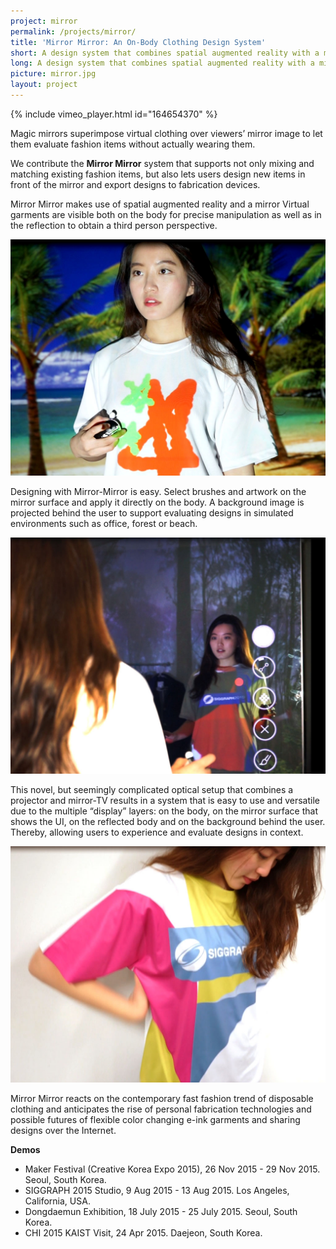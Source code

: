 ```yaml
---
project: mirror
permalink: /projects/mirror/
title: 'Mirror Mirror: An On-Body Clothing Design System'
short: A design system that combines spatial augmented reality with a mirror display.
long: A design system that combines spatial augmented reality with a mirror display.
picture: mirror.jpg
layout: project
---
```

{% include vimeo_player.html id="164654370" %}

Magic mirrors superimpose virtual clothing over viewers’ mirror image to let them evaluate fashion items without actually wearing them.

We contribute the **Mirror Mirror** system that supports not only mixing and matching existing fashion items, but also lets users design new items in front of the mirror and export designs to fabrication devices.

Mirror Mirror makes use of spatial augmented reality and a mirror Virtual garments are visible both on the body for precise manipulation as well as in the reflection to obtain a third person perspective.

![](<img/mirror3.jpg>)


Designing with Mirror-Mirror is easy. Select brushes and artwork on the mirror surface and apply it directly on the body. A background image is projected behind the user to support evaluating designs in simulated environments such as office, forest or beach.


![](<img/mirror1.jpg>)

This novel, but seemingly complicated optical setup that combines a projector and mirror-TV results in a system that is easy to use and versatile due to the multiple “display” layers: on the body, on the mirror surface that shows the UI, on the reflected body and on the background behind the user. Thereby, allowing users to experience and evaluate designs in context.

![](<img/mirror2.jpg>)

Mirror Mirror reacts on the contemporary fast fashion trend of disposable clothing and anticipates the rise of personal fabrication technologies and possible futures of flexible color changing e-ink garments and sharing designs over the Internet.


**Demos**  
<ul>
	<li>Maker Festival (Creative Korea Expo 2015), 26 Nov 2015 - 29 Nov 2015. Seoul, South Korea.</li>
	<li>SIGGRAPH 2015 Studio, 9 Aug 2015 - 13 Aug 2015. Los Angeles, California, USA.</li>
	<li>Dongdaemun Exhibition, 18 July 2015 - 25 July 2015. Seoul, South Korea.</li>
	<li>CHI 2015 KAIST Visit, 24 Apr 2015. Daejeon, South Korea.</li>
</ul>

<br>

